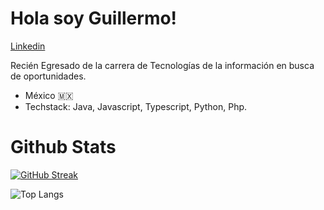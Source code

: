 
# Hola soy Guillermo!

[Linkedin](https://www.linkedin.com/in/guillermo-mora-martinez/)


Recién Egresado de la carrera de Tecnologías de la información en busca de oportunidades.
- México 🇲🇽
- Techstack: Java, Javascript, Typescript, Python, Php.

# Github Stats
[![GitHub Streak](https://github-readme-streak-stats.herokuapp.com?user=GuillermoMora03&theme=radical)](https://git.io/streak-stats)

![Top Langs](https://github-readme-stats.vercel.app/api/top-langs/?username=GuillermoMora03&layout=compact)
